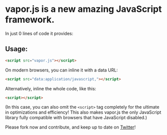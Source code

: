 # vapor.js is a new amazing JavaScript framework.

In just 0 lines of code it provides:

## Usage: 
```html
<script src="vapor.js"></script>
```

On modern browsers, you can inline it with a data URL:

```html
<script src="data:application/javascript,"></script>
```

Alternatively, inline the whole code, like this:

```html
<script></script>
```

(In this case, you can also omit the `<script>` tag completely for the ultimate in optimizations and efficiency! This also makes vapor.js the only JavaScript library fully compatible with browsers that have JavaScript disabled.)

Please fork now and contribute, and keep up to date on [Twitter](http://twitter.com/vapor_js)!
